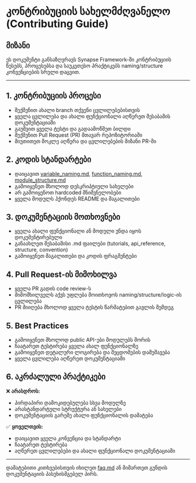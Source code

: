 # კონტრიბუციის სახელმძღვანელო (Contributing Guide)

## მიზანი

ეს დოკუმენტი განსაზღვრავს Synapse Framework-ში კონტრიბუციის წესებს, პროცესებსა და საუკეთესო პრაქტიკებს naming/structure კონვენციების სრული დაცვით.

---

## 1. კონტრიბუციის პროცესი
- შექმენით ახალი branch თქვენი ცვლილებებისთვის
- ყველა ცვლილება და ახალი ფუნქციონალი აღწერეთ შესაბამის დოკუმენტაციაში
- გაუშვით ყველა ტესტი და გადაამოწმეთ ბილდი
- შექმენით Pull Request (PR) მთავარ რეპოზიტორიაში
- მიუთითეთ მოკლე აღწერა და ცვლილებების მიზანი PR-ში

## 2. კოდის სტანდარტები
- დაიცავით [variable_naming.md](../convention/variable_naming.md), [function_naming.md](../convention/function_naming.md), [module_structure.md](../convention/module_structure.md)
- გამოიყენეთ მხოლოდ დესკრიპტიული სახელები
- არ გამოიყენოთ hardcoded მნიშვნელობები
- ყველა მოდულს ჰქონდეს README და მაგალითები

## 3. დოკუმენტაციის მოთხოვნები
- ყველა ახალი ფუნქციონალი ან მოდული უნდა იყოს დოკუმენტირებული
- განაახლეთ შესაბამისი .md ფაილები (tutorials, api_reference, structure, convention)
- გამოიყენეთ მაგალითები და კოდის ფრაგმენტები

## 4. Pull Request-ის მიმოხილვა
- ყველა PR გადის code review-ს
- მიმომხილველს აქვს უფლება მოითხოვოს naming/structure/logic-ის ცვლილება
- PR მიიღება მხოლოდ ყველა ტესტის წარმატებით გავლის შემდეგ

## 5. Best Practices
- გამოიყენეთ მხოლოდ public API-ები მოდულებს შორის
- ჩაატარეთ ტესტირება ყველა ახალ ფუნქციონალზე
- გამოიყენეთ დეტალური ლოგირება და შეცდომების დამუშავება
- ყველა ცვლილება აღწერეთ დოკუმენტაციაში

## 6. აკრძალული პრაქტიკები
❌ **არასდროს:**
- პირდაპირი დამოკიდებულება სხვა მოდულზე
- არასტანდარტული სტრუქტურა ან სახელები
- დოკუმენტაციის გარეშე ახალი ფუნქციონალის დამატება

✅ **ყოველთვის:**
- დაიცავით ყველა კონვენცია და სტანდარტი
- ჩაატარეთ ტესტირება
- აღწერეთ ცვლილებები და ახალი ფუნქციონალი დოკუმენტაციაში

---

დამატებითი კითხვებისთვის იხილეთ [faq.md](../structure/faq.md) ან მიმართეთ გუნდის დოკუმენტაციის პასუხისმგებელ პირს.


